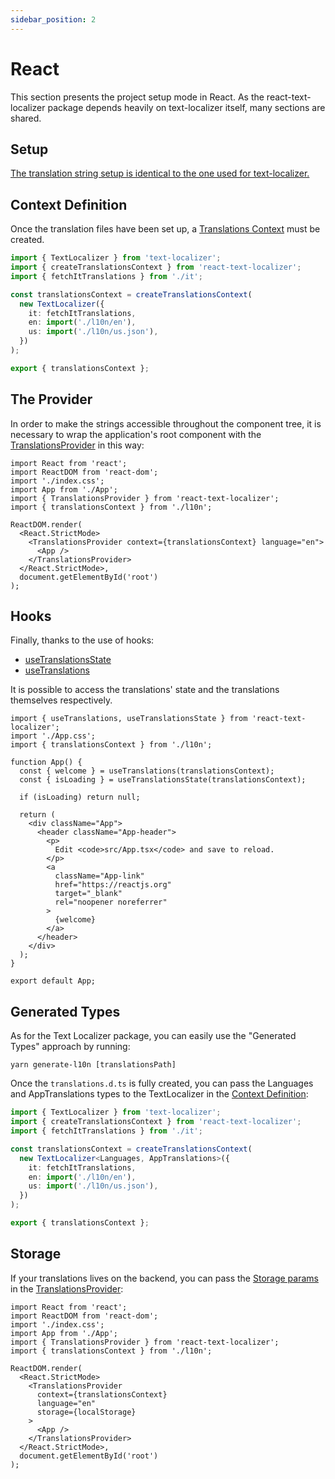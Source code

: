```yaml
---
sidebar_position: 2
---
```


# React

This section presents the project setup mode in React. As the react-text-localizer package depends heavily on text-localizer itself, many sections are shared.

## Setup

[The translation string setup is identical to the one used for text-localizer.](/docs/basic-tutorial/js-ts/setup)

## Context Definition

Once the translation files have been set up, a [Translations Context](/docs/api-reference/react/create-translations-context) must be created.

```ts title="src/l10n/index.tsx"
import { TextLocalizer } from 'text-localizer';
import { createTranslationsContext } from 'react-text-localizer';
import { fetchItTranslations } from './it';

const translationsContext = createTranslationsContext(
  new TextLocalizer({
    it: fetchItTranslations,
    en: import('./l10n/en'),
    us: import('./l10n/us.json'),
  })
);

export { translationsContext };
```

## The Provider

In order to make the strings accessible throughout the component tree, it is necessary to wrap the application's root component with the [TranslationsProvider](/docs/api-reference/react/translations-provider) in this way:

```tsx title="src/index.tsx"
import React from 'react';
import ReactDOM from 'react-dom';
import './index.css';
import App from './App';
import { TranslationsProvider } from 'react-text-localizer';
import { translationsContext } from './l10n';

ReactDOM.render(
  <React.StrictMode>
    <TranslationsProvider context={translationsContext} language="en">
      <App />
    </TranslationsProvider>
  </React.StrictMode>,
  document.getElementById('root')
);
```

## Hooks

Finally, thanks to the use of hooks:

- [useTranslationsState](/docs/api-reference/react/hooks/use-translations-state)
- [useTranslations](/docs/api-reference/react/hooks/use-translations)

It is possible to access the translations' state and the translations themselves respectively.

```tsx title="src/App.tsx"
import { useTranslations, useTranslationsState } from 'react-text-localizer';
import './App.css';
import { translationsContext } from './l10n';

function App() {
  const { welcome } = useTranslations(translationsContext);
  const { isLoading } = useTranslationsState(translationsContext);

  if (isLoading) return null;

  return (
    <div className="App">
      <header className="App-header">
        <p>
          Edit <code>src/App.tsx</code> and save to reload.
        </p>
        <a
          className="App-link"
          href="https://reactjs.org"
          target="_blank"
          rel="noopener noreferrer"
        >
          {welcome}
        </a>
      </header>
    </div>
  );
}

export default App;
```

## Generated Types

As for the Text Localizer package, you can easily use the "Generated Types" approach by running:

```shell
yarn generate-l10n [translationsPath]
```

Once the `translations.d.ts` is fully created, you can pass the Languages and AppTranslations types to the TextLocalizer in the [Context Definition](#context-definition):

```ts title="src/l10n/index.ts"
import { TextLocalizer } from 'text-localizer';
import { createTranslationsContext } from 'react-text-localizer';
import { fetchItTranslations } from './it';

const translationsContext = createTranslationsContext(
  new TextLocalizer<Languages, AppTranslations>({
    it: fetchItTranslations,
    en: import('./l10n/en'),
    us: import('./l10n/us.json'),
  })
);

export { translationsContext };
```

## Storage

If your translations lives on the backend, you can pass the [Storage params](/docs/basic-tutorial/js-ts/cached-translations) in the [TranslationsProvider](/docs/api-reference/react/translations-provider):

```tsx title="src/index.tsx"
import React from 'react';
import ReactDOM from 'react-dom';
import './index.css';
import App from './App';
import { TranslationsProvider } from 'react-text-localizer';
import { translationsContext } from './l10n';

ReactDOM.render(
  <React.StrictMode>
    <TranslationsProvider
      context={translationsContext}
      language="en"
      storage={localStorage}
    >
      <App />
    </TranslationsProvider>
  </React.StrictMode>,
  document.getElementById('root')
);
```
